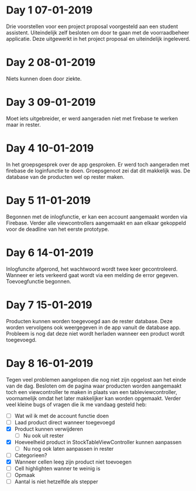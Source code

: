 # Day 1 07-01-2019
Drie voorstellen voor een project proposal voorgesteld aan een student assistent. Uiteindelijk zelf besloten om door te gaan met de voorraadbeheer applicatie. Deze uitgewerkt in het project proposal en uiteindelijk ingeleverd.

# Day 2 08-01-2019
Niets kunnen doen door ziekte.

# Day 3 09-01-2019
Moet iets uitgebreider, er werd aangeraden niet met firebase te werken maar in rester. 

# Day 4 10-01-2019
In het groepsgesprek over de app gesproken. Er werd toch aangeraden met firebase de loginfunctie te doen. Groepsgenoot zei dat dit makkelijk was. De database van de producten wel op rester maken.

# Day 5 11-01-2019
Begonnen met de inlogfunctie, er kan een account aangemaakt worden via Firebase. Verder alle viewcontrollers aangemaakt en aan elkaar gekoppeld voor de deadline van het eerste prototype.

# Day 6 14-01-2019
Inlogfuncite afgerond, het wachtwoord wordt twee keer gecontroleerd. Wanneer er iets verkeerd gaat wordt via een melding de error gegeven. Toevoegfunctie begonnen.

# Day 7 15-01-2019
Producten kunnen worden toegevoegd aan de rester database. Deze worden vervolgens ook weergegeven in de app vanuit de database app. Probleem is nog dat deze niet wordt herladen wanneer een product wordt toegevoegd.

# Day 8 16-01-2019
Tegen veel problemen aangelopen die nog niet zijn opgelost aan het einde van de dag. Besloten om de pagina waar producten worden aangemaakt toch een viewcontroller te maken in plaats van een tableviewcontroller, voornamelijk omdat het later makkelijker kan worden opgemaakt. Verder veel kleine bugs of vragen die ik me vandaag gesteld heb:
- [ ] Wat wil ik met de account functie doen
- [ ] Laad product direct wanneer toegevoegd
- [x] Product kunnen verwijderen
    - [ ] Nu ook uit rester
- [x] Hoeveelheid product in StockTableViewController kunnen aanpassen
    - [ ] Nu nog ook laten aanpassen in rester
- [ ] Categorieen?
- [x] Wanneer cellen leeg zijn product niet toevoegen
- [ ] Cell highlighten wanner te weinig is
- [ ] Opmaak
- [ ] Aantal is niet hetzelfde als stepper
